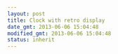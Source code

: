 ```yaml
---
layout: post
title: Clock with retro display
date_gmt: 2013-06-06 15:04:48
modified_gmt: 2013-06-06 15:04:48
status: inherit
---
```


